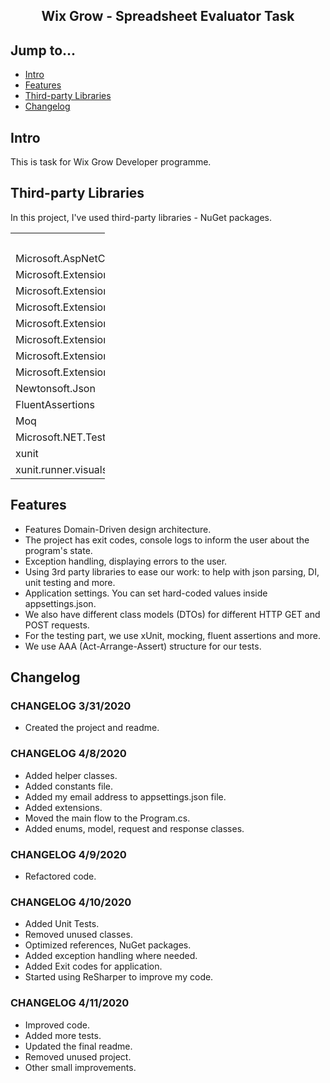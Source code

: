<div align="center">
  <h2>Wix Grow - Spreadsheet Evaluator Task</h2>
</div>

## Jump to...

  - [Intro](#intro)
  - [Features](#features)
  - [Third-party Libraries](#ThirdPartyLibraries)
  - [Changelog](#changelog)

## <a name="Intro"></a>Intro

<p>This is task for Wix Grow Developer programme.</p>

## <a name="ThirdPartyLibraries"></a>Third-party Libraries
<p>In this project, I've used third-party libraries - NuGet packages.</p>

<table style="width:30%">
  <tr>
    <th>Name</th>
  </tr>
  <tr>
    <td>Microsoft.AspNetCore.Hosting.Abstractions</td>
  </tr>
   <tr>
    <td>Microsoft.Extensions.Configuration</td>
  </tr> 
    <tr>
    <td>Microsoft.Extensions.Configuration.Abstractions</td>
  </tr> 
  <tr>
    <td>Microsoft.Extensions.Configuration.Json</td>
  </tr> 
   <tr>
    <td>Microsoft.Extensions.DependencyInjection</td>
  </tr> 
  <tr>
    <td>Microsoft.Extensions.DependencyInjection.Abstractions</td>
  </tr> 
  <tr>
    <td>Microsoft.Extensions.Http</td>
  </tr> 
  <tr>
    <td>Microsoft.Extensions.Options.ConfigurationExtensions</td>
  </tr> 
  <tr>
    <td>Newtonsoft.Json</td>
  </tr>
  <tr>
    <td>FluentAssertions</td>
  </tr> 
  <tr>
    <td>Moq</td>
  </tr>   
   <tr>
    <td>Microsoft.NET.Test.Sdk</td>
  </tr>   
   <tr>
    <td>xunit</td>
  </tr>   
  <tr>
    <td>xunit.runner.visualstudio</td>
  </tr>  
</table>

## <a name="Features"></a>Features

<ul>
  <li>Features Domain-Driven design architecture.</li>
  <li>The project has exit codes, console logs to inform the user about the program's state.</li>
  <li>Exception handling, displaying errors to the user.</li>
  <li>Using 3rd party libraries to ease our work: to help with json parsing, DI, unit testing and more.</li>
  <li>Application settings. You can set hard-coded values inside appsettings.json.</li>
  <li>We also have different class models (DTOs) for different HTTP GET and POST requests.</li>
  <li>For the testing part, we use xUnit, mocking, fluent assertions and more.</li>
  <li>We use AAA (Act-Arrange-Assert) structure for our tests.</li>
</ul>

## <a name="Changelog"></a>Changelog

<h3>CHANGELOG 3/31/2020</h3>
<ul>
  <li>Created the project and readme.</li>
</ul>

<h3>CHANGELOG 4/8/2020</h3>
<ul>
  <li>Added helper classes.</li>
  <li>Added constants file.</li>
  <li>Added my email address to appsettings.json file.</li>
  <li>Added extensions.</li>
  <li>Moved the main flow to the Program.cs.</li>
  <li>Added enums, model, request and response classes.</li>
</ul>

<h3>CHANGELOG 4/9/2020</h3>
<ul>
  <li>Refactored code.</li>
</ul>

<h3>CHANGELOG 4/10/2020</h3>
<ul>
  <li>Added Unit Tests.</li>
  <li>Removed unused classes.</li>
  <li>Optimized references, NuGet packages.</li>
  <li>Added exception handling where needed.</li>
  <li>Added Exit codes for application.</li>
  <li>Started using ReSharper to improve my code.</li>
</ul>

<h3>CHANGELOG 4/11/2020</h3>
<ul>
  <li>Improved code.</li>
  <li>Added more tests.</li>
  <li>Updated the final readme.</li>
  <li>Removed unused project.</li>
  <li>Other small improvements.</li>
</ul>
